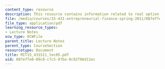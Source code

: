 ```yaml
---
content_type: resource
description: This resource contains information related to real option valuation.
file: /media/courses/15-431-entrepreneurial-finance-spring-2011/087effe609c8c7c597ba8c92f86d11ec_MIT15_431S11_lec05.pdf
file_type: application/pdf
learning_resource_types:
- Lecture Notes
ocw_type: OCWFile
parent_title: Lecture Notes
parent_type: CourseSection
resourcetype: Document
title: MIT15_431S11_lec05.pdf
uid: 087effe6-09c8-c7c5-97ba-8c92f86d11ec
---
```

